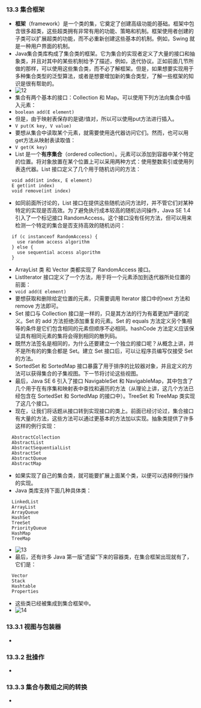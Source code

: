### 13.3 集合框架
- **框架**（framework）是一个类的集，它奠定了创建高级功能的基础。框架中包含很多超类，这些超类拥有非常有用的功能、策略和机制。框架使用者创建的子类可以扩展超类的功能，而不必重新创建这些基本的机制。例如，Swing 就是一种用户界面的机制。
- Java集合类库构成了集合类的框架。它为集合的实现者定义了大量的接口和抽象类，并且对其中的某些机制给予了描述，例如，迭代协议。正如前面几节所做的那样，可以使用这些集合类，而不必了解框架。但是，如果想要实现用于多种集合类型的泛型算法，或者是想要增加新的集合类型，了解一些框架的知识是很有帮助的。
- ![12](https://github.com/lu666666/notebooks/blob/master/CoreJavaVolume-I/v1ch13/pic/12.png)
- 集合有两个基本的接口：Collection 和 Map。可以使用下列方法向集合中插入元素：
- `boolean add(E element)`
- 但是，由于映射表保存的是键/值对，所以可以使用put方法进行插入。
- `V put(K key, V value)`
- 要想从集合中读取某个元素，就需要使用迭代器访问它们。然而，也可以用get方法从映射表读取值：
- `V get(K key)`
- List 是一个**有序集合**（ordered collection）。元素可以添加到容器中某个特定的位置。将对象放置在某个位置上可以采用两种方式：使用整数索引或使用列表迭代器。List 接口定义了几个用于随机访问的方法：
```
  void add(int index, E element)
  E get(int index)
  void remove(int index)
```
- 如同前面所讨论的，List 接口在提供这些随机访问方法时，并不管它们对某种特定的实现是否高效。为了避免执行成本较高的随机访问操作，Java SE 1.4 引入了一个标记接口 RandomAccess。这个接口没有任何方法，但可以用来检测一个特定的集合是否支持高效的随机访问：
```
  if (c instanceof RandomAccess) {
    use random access algorithm
  } else {
    use sequential access algorithm
  }
```
- ArrayList 类 和 Vector 类都实现了 RandomAccess 接口。
- ListIterator 接口定义了一个方法，用于将一个元素添加到迭代器所处位置的前面：
- `void add(E element)`
- 要想获取和删除给定位置的元素，只需要调用 Iterator 接口中的next 方法和 remove 方法即可。
- Set 接口与 Collection 接口是一样的，只是其方法的行为有着更加严谨的定义。Set 的 add 方法拒绝添加重复的元素。Set 的 equals 方法定义另个集相等的条件是它们包含相同的元素但顺序不必相同。hashCode 方法定义应该保证具有相同元素的集将会得到相同的散列码。
- 既然方法签名是相同的，为什么还要建立一个独立的接口呢？从概念上讲，并不是所有的的集合都是 Set。建立 Set 接口后，可以让程序员编写仅接受 Set 的方法。
- SortedSet 和 SortedMap 接口暴露了用于排序的比较器对象，并且定义的方法可以获得集合的子集视图。下一节将讨论这些视图。
- 最后，Java SE 6 引入了接口 NavigableSet 和 NavigableMap，其中包含了几个用于在有序集和映射表中查找和遍历的方法（从理论上讲，这几个方法已经包含在 SortedSet 和 SortedMap 的接口中）。TreeSet 和 TreeMap 类实现了这几个接口。
- 现在，让我们将话题从接口转到实现接口的类上。前面已经讨论过，集合接口有大量的方法，这些方法可以通过更基本的方法加以实现。抽象类提供了许多这样的例行实现：
```
  AbstractCollection
  AbstractList
  AbstractSequentialList
  AbstractSet
  AbstractQueue
  AbstractMap
```
- 如果实现了自己的集合类，就可能要扩展上面某个类，以便可以选择例行操作的实现。
- Java 类库支持下面几种具体类：
```
  LinkedList
  ArrayList
  ArrayQueue
  HashSet
  TreeSet
  PriorityQueue
  HashMap
  TreeMap
```
- ![13](https://github.com/lu666666/notebooks/blob/master/CoreJavaVolume-I/v1ch13/pic/13.png)
- 最后，还有许多 Java 第一版“遗留”下来的容器类，在集合框架出现就有了，它们是：
```
  Vector
  Stack
  Hashtable
  Properties
```
- 这些类已经被集成到集合框架中。
- ![14](https://github.com/lu666666/notebooks/blob/master/CoreJavaVolume-I/v1ch13/pic/14.png)
> 
### 13.3.1 视图与包装器
- 
### 13.3.2 批操作
- 
### 13.3.3 集合与数组之间的转换
- 
